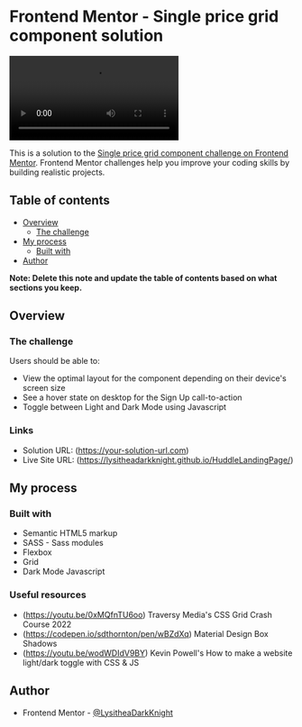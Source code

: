 # Frontend Mentor - Single price grid component solution

![Design preview for the Single price grid coding challenge](./design/design-dark-mode-toggle.mp4)

This is a solution to the [Single price grid component challenge on Frontend Mentor](https://www.frontendmentor.io/challenges/single-price-grid-component-5ce41129d0ff452fec5abbbc). Frontend Mentor challenges help you improve your coding skills by building realistic projects. 

## Table of contents

- [Overview](#overview)
  - [The challenge](#the-challenge)
- [My process](#my-process)
  - [Built with](#built-with)
- [Author](#author)

**Note: Delete this note and update the table of contents based on what sections you keep.**

## Overview

### The challenge

Users should be able to:

- View the optimal layout for the component depending on their device's screen size
- See a hover state on desktop for the Sign Up call-to-action
- Toggle between Light and Dark Mode using Javascript

### Links

- Solution URL: (https://your-solution-url.com)
- Live Site URL: (https://lysitheadarkknight.github.io/HuddleLandingPage/)

## My process

### Built with

- Semantic HTML5 markup
- SASS - Sass modules
- Flexbox
- Grid
- Dark Mode Javascript

### Useful resources

- (https://youtu.be/0xMQfnTU6oo) Traversy Media's CSS Grid Crash Course 2022
- (https://codepen.io/sdthornton/pen/wBZdXq) Material Design Box Shadows
- (https://youtu.be/wodWDIdV9BY) Kevin Powell's How to make a website light/dark toggle with CSS & JS

## Author

- Frontend Mentor - [@LysitheaDarkKnight](https://www.frontendmentor.io/profile/@LysitheaDarkKnight)